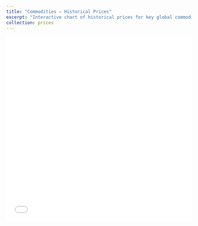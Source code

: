 ```yaml
---
title: "Commodities – Historical Prices"
excerpt: "Interactive chart of historical prices for key global commodities including oil, gold, natural gas, grains, and metals. Data sourced from Yahoo Finance.<br/>"
collection: prices
---
```


<iframe src="{{ '/assets/charts/commodities.html' | relative_url }}" width="100%" height="500" frameborder="0"></iframe>
